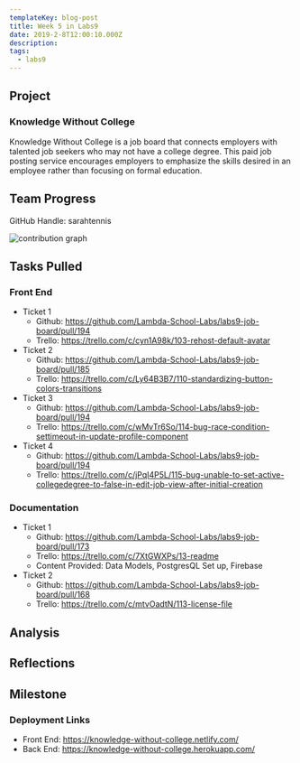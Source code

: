 ```yaml
---
templateKey: blog-post
title: Week 5 in Labs9
date: 2019-2-8T12:00:10.000Z
description:
tags:
  - labs9
---
```


## Project
### Knowledge Without College

Knowledge Without College is a job board that connects employers with talented job seekers who may not have a college degree. This paid job posting service encourages employers to emphasize the skills desired in an employee rather than focusing on formal education.

## Team Progress

GitHub Handle: sarahtennis

![contribution graph](/img/week-5-contribution-graph.png)

## Tasks Pulled

### Front End
* Ticket 1
  * Github: https://github.com/Lambda-School-Labs/labs9-job-board/pull/194
  * Trello: https://trello.com/c/cyn1A98k/103-rehost-default-avatar
* Ticket 2
  * Github: https://github.com/Lambda-School-Labs/labs9-job-board/pull/185
  * Trello: https://trello.com/c/Ly64B3B7/110-standardizing-button-colors-transitions
* Ticket 3
  * Github: https://github.com/Lambda-School-Labs/labs9-job-board/pull/194
  * Trello: https://trello.com/c/wMvTr6So/114-bug-race-condition-settimeout-in-update-profile-component
* Ticket 4
  * Github: https://github.com/Lambda-School-Labs/labs9-job-board/pull/194
  * Trello: https://trello.com/c/jPqI4P5L/115-bug-unable-to-set-active-collegedegree-to-false-in-edit-job-view-after-initial-creation
### Documentation
* Ticket 1
  * Github: https://github.com/Lambda-School-Labs/labs9-job-board/pull/173
  * Trello: https://trello.com/c/7XtGWXPs/13-readme
  * Content Provided: Data Models, PostgresQL Set up, Firebase
* Ticket 2
  * Github: https://github.com/Lambda-School-Labs/labs9-job-board/pull/168
  * Trello: https://trello.com/c/mtvOadtN/113-license-file

## Analysis

## Reflections

## Milestone

### Deployment Links
 
* Front End: https://knowledge-without-college.netlify.com/
* Back End: https://knowledge-without-college.herokuapp.com/